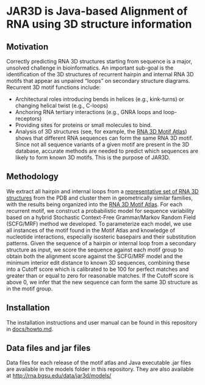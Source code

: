 # JAR3D is Java-based Alignment of RNA using 3D structure information

## Motivation
Correctly predicting RNA 3D structures starting from sequence is a major, unsolved challenge in bioinformatics. An important sub-goal is the identification of the 3D structures of recurrent hairpin and internal RNA 3D motifs that appear as unpaired “loops” on secondary structure diagrams. Recurrent 3D motif functions include:

* Architectural roles introducing bends in helices (e.g., kink-turns) or changing helical twist (e.g., C-loops)
* Anchoring RNA tertiary interactions (e.g., GNRA loops and loop-receptors)
* Providing sites for proteins or small molecules to bind.
* Analysis of 3D structures (see, for example, the [RNA 3D Motif Atlas](http://rna.bgsu.edu/rna3dhub/motifs)) shows that different RNA sequences can form the same RNA 3D motif. Since not all sequence variants of a given motif are present in the 3D database, accurate methods are needed to predict which sequences are likely to form known 3D motifs. This is the purpose of JAR3D.

## Methodology
We extract all hairpin and internal loops from a [representative set of RNA 3D structures](http://rna.bgsu.edu/nrlist) from the PDB and cluster them in geometrically similar families, with the results being organized into the [RNA 3D Motif Atlas](http://rna.bgsu.edu/rna3dhub/motifs).
For each recurrent motif, we construct a probabilistic model for sequence variability based on a hybrid Stochastic Context-Free Grammar/Markov Random Field (SCFG/MRF) method we developed.
To parameterize each model, we use all instances of the motif found in the Motif Atlas and knowledge of nucleotide interactions, especially isosteric basepairs and their substitution patterns.
Given the sequence of a hairpin or internal loop from a secondary structure as input, we score the sequence against each motif group to obtain both the alignment score against the SCFG/MRF model and the minimum interior edit distance to known 3D sequences, combining these into a Cutoff score which is calibrated to be 100 for perfect matches and greater than or equal to zero for reasonable matches.
If the Cutoff score is above 0, we infer that the new sequence can form the same 3D structure as in the motif group.

## Installation

The installation instructions and user manual can be found in this repository in [docs/howto.md](https://github.com/BGSU-RNA/JAR3D/blob/master/docs/howto.md).

## Data files and jar files

Data files for each release of the motif atlas and Java executable .jar files are available in the models folder in this repository.
They are also available at http://rna.bgsu.edu/data/jar3d/models/
